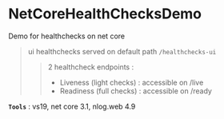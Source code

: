# NetCoreHealthChecksDemo
Demo for healthchecks on net core

> ui healthchecks served on default path `/healthchecks-ui`
>> 2 healthcheck endpoints :
>> - Liveness (light checks) : accessible on /live
>> - Readiness (full checks) : accessible on /ready

**`Tools`** : vs19, net core 3.1, nlog.web 4.9
